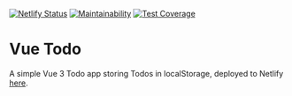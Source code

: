 [![Netlify Status](https://api.netlify.com/api/v1/badges/e91c4dff-2284-4bac-8143-952c6dd70e73/deploy-status)](https://app.netlify.com/sites/max-todo-vue/deploys)
[![Maintainability](https://api.codeclimate.com/v1/badges/01ffffeaa69558a5280d/maintainability)](https://codeclimate.com/github/maxarvid/vue-todo/maintainability)
[![Test Coverage](https://api.codeclimate.com/v1/badges/01ffffeaa69558a5280d/test_coverage)](https://codeclimate.com/github/maxarvid/vue-todo/test_coverage)
# Vue Todo

A simple Vue 3 Todo app storing Todos in localStorage, deployed to Netlify [here](https://max-todo-vue.netlify.app).